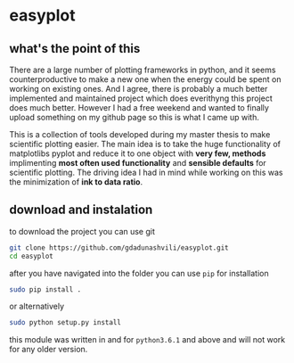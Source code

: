 # easyplot

## what's the point of this

There are a large number of plotting frameworks in python, and it seems 
counterproductive to make a new one when the energy could be spent on working
 on existing ones. And I agree, there is probably a much better implemented 
 and maintained project which does everithyng this project does much better. 
 However I had a free weekend and wanted to 
 finally upload something on my github page so this is what I came up with.
 
This is a collection of tools developed during my master thesis to
make scientific plotting easier. The main idea is to take the huge 
functionality of matplotlibs pyplot and reduce it to one object with **very few, 
methods** implimenting **most often used functionality** and **sensible 
defaults** for scientific plotting. The driving idea I had in mind while 
working on this was the minimization of **ink to data ratio**.

## download and instalation

to download the project you can use git

```bash
git clone https://github.com/gdadunashvili/easyplot.git
cd easyplot 
```
after you have navigated into the folder you can use `pip` for installation

```bash
sudo pip install .
```
or alternatively

```bash
sudo python setup.py install
```
this module was written in and for `python3.6.1` and above and will not work 
for any older version. 
